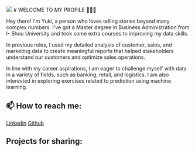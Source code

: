 <img src="[https://images.app.goo.gl/wRuJK6PzZXVEVdX98]">
# WELCOME TO MY PROFILE 👋👋👋

Hey there! I'm Yuki, a person who loves telling stories beyond many complex numbers. I've got a Master degree in Business Administration from I- Shou University and took some extra courses to improving my data skills.

In previous roles, I used my detailed analysis of customer, sales, and marketing data to create meaningful reports that helped stakeholders understand our customers and optimize sales operations.

In line with my career aspirations, I am eager to challenge myself with data in a variety of fields, such as banking, retail, and logistics. I am also interested in exploring exercises related to prediction using machine learning.

## 📫 How to reach me:
  [Linkedin](https://www.linkedin.com/in/yukichen2181/)
  [Github](https://github.com/yukitran2181/Yuki)

## Projects for sharing:




